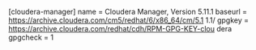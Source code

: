 [cloudera-manager]
name = Cloudera Manager, Version 5.11.1
baseurl = https://archive.cloudera.com/cm5/redhat/6/x86_64/cm/5.1
1.1/
gpgkey = https://archive.cloudera.com/redhat/cdh/RPM-GPG-KEY-clou
dera
gpgcheck = 1